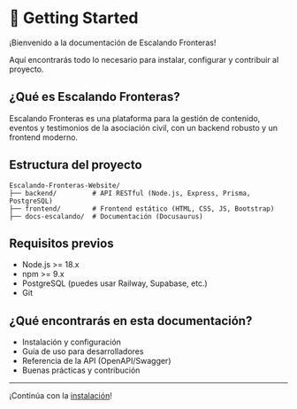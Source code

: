 # 🚀 Getting Started

¡Bienvenido a la documentación de Escalando Fronteras!

Aquí encontrarás todo lo necesario para instalar, configurar y contribuir al proyecto.

## ¿Qué es Escalando Fronteras?

Escalando Fronteras es una plataforma para la gestión de contenido, eventos y testimonios de la asociación civil, con un backend robusto y un frontend moderno.

## Estructura del proyecto

```
Escalando-Fronteras-Website/
├── backend/         # API RESTful (Node.js, Express, Prisma, PostgreSQL)
├── frontend/        # Frontend estático (HTML, CSS, JS, Bootstrap)
├── docs-escalando/  # Documentación (Docusaurus)
```

## Requisitos previos

- Node.js >= 18.x
- npm >= 9.x
- PostgreSQL (puedes usar Railway, Supabase, etc.)
- Git

## ¿Qué encontrarás en esta documentación?

- Instalación y configuración
- Guía de uso para desarrolladores
- Referencia de la API (OpenAPI/Swagger)
- Buenas prácticas y contribución

---

¡Continúa con la [instalación](./instalacion.md)! 